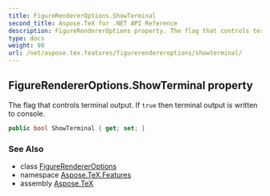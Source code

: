 ```yaml
---
title: FigureRendererOptions.ShowTerminal
second_title: Aspose.TeX for .NET API Reference
description: FigureRendererOptions property. The flag that controls terminal output. If true then terminal output is written to console
type: docs
weight: 90
url: /net/aspose.tex.features/figurerendereroptions/showterminal/
---
```

## FigureRendererOptions.ShowTerminal property

The flag that controls terminal output. If `true` then terminal output is written to console.

```csharp
public bool ShowTerminal { get; set; }
```

### See Also

* class [FigureRendererOptions](../)
* namespace [Aspose.TeX.Features](../../figurerendereroptions/)
* assembly [Aspose.TeX](../../../)


